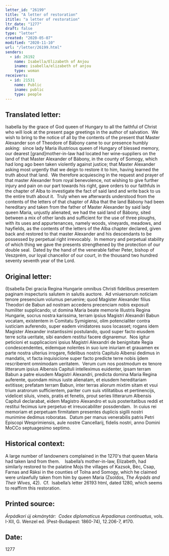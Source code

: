 ```yaml
---
letter_id: "26199"
title: "A letter of restoration"
ititle: "a letter of restoration"
ltr_date: "1277"
draft: false
type: "letter"
created: "2020-05-07"
modified: "2020-11-10"
url: "/letter/26199.html"
senders:
  - id: 26192
    name: Isabella/Elizabeth of Anjou
    iname: isabella/elizabeth of anjou
    type: woman
receivers:
  - id: 21531
    name: Public
    iname: public
    type: people
---
```

<h2> Translated letter:</h2><p>Isabella by the grace of God queen of Hungary to all the faithful of Christ who will look at the present page greetings in the author of salvation.&nbsp; We wish to bring to the notice of all by the contents of the present that Master Alexander son of Theodore of Bábony came to our presence humbly asking:&nbsp; since lady Maria illustrious queen of Hungary of blessed memory, our dearest [grand]mother-in-law had located her wine-suppliers on the land of that Master Alexander of Bábony, in the county of Somogy, which had long ago been taken violently against justice; that Master Alexander asking most urgently that we deign to restore it to him, having learned the truth about that land.&nbsp; We therefore acquiescing in the request and prayer of that master Alexander from royal benevolence, not wishing to give further injury and pain on our part towards his right, gave orders to our faithfuls in the chapter of Alba to investigate the fact of said land and write back to us the entire truth about it.&nbsp; Truly when we afterwards understood from the contents of the letters of that chapter of Alba that the land Bábony had been hereditary and taken from the father of Master Alexander by said lady queen Maria, unjustly alienated, we had the said land of Bábony, sited between a mix of other lands and sufficient for the use of three ploughs, with its uses and appurtenances, namely woods, vineyards, meadows, and hayfields, as the contents of the letters of the Alba chapter declared, given back and restored to that master Alexander and his descendants to be possessed by perpetual right irrevocably.&nbsp; In memory and perpetual stability of which thing we gave the presents strengthened by the protection of our double seal.&nbsp; Dated by the hand of the venerable father Peter, bishop of Veszprém, our loyal chancellor of our court, in the thousand two hundred seventy seventh year of the Lord.</p><h2 class="mt-4"> Original letter:</h2><p>(I)sabella Dei gracia Regina Hungarie omnibus Christi fidelibus presentem paginam inspecturis salutem in salutis auctore.&nbsp; Ad vniuersorum noticiam tenore presencium volumus peruenire; quod Magister Alexander filius Theodori de Babun ad nostram accedens precenciam nobis exposuit humiliter supplicando; ut domina Maria beate memorie Illustris Regina Hungarie, socrus nostra karissima, terram ipsius Magistri Alexandri Babun vocatam, existentem in Comitatu Symigiensi, olim potencialiter contra iusticiam auferendo, super eadem vinidatores suos locasset; rogans idem Magister Alexander instantissimi postulando, quod super facto eiusdem terre scita ueritate, sibi eandem restitui facere&nbsp;dignaremur.&nbsp; Nos igitur peticioni et supplicacioni ipsius Magistri Alexandri de benignitate Regia condescendentes, eidemque nolentes in suo iure iniuriam et grauamen ex parte nostra ulterius irrogare, fidelibus nostris Capitulo Albensi dedimus in mandatis, vt facta inquisicione super facto predicte terre nobis ijdem rescriberent omnimodam ueritatem.&nbsp; Verum cum nos postmodum ex tenore litterarum ipsius Albensis Capituli intelleximus euidenter, ipsam terram Babun a patre eiusdem Magistri Alexandri, predicta domina Maria Regina auferente, quondam minus iuste alienatam, et eiusdem hereditariam extitisse; prefatam terram Babun, inter terras aliorum mixtim sitam et vsui trium aratrorum sufficientem, pariter cum suis vtilitatibus et pertinencijs, videlicet siluis, vineis, pratis et fenetis, prout series litterarum Albensis Capituli declarabat, eidem Magistro Alexandro et suis posteritatibus reddi et restitui fecimus iure perpetuo et irreuocabiliter possdendam.&nbsp; In cuius rei memoriam et perpetuam firmitatem presentes duplicis sigilli nostri munimine dedimus roboratas.&nbsp; Datum per manus venerabilis patris Petri Episcopi Wesprimiensis, aule nostre Cancellarij, fidelis nostri, anno Domini MoCCo septuagesimo septimo.</p><h2 class="mt-4"> Historical context:</h2><p>A large number of landowners complained in the 1270's that queen Maria had taken land from them.&nbsp; &nbsp; Isabella’s mother-in-law, Elizabeth, had similarly restored&nbsp;to the palatine Mojs the villages of Kazsok, Béc, Csap, Farnas and Ráksi in the counties of Tolna and Somogy, which he claimed were unlawfully taken from him by queen Maria (Zsoldos,&nbsp;<i>The Árpáds and Their Wives,&nbsp;</i>42).&nbsp; Cf.&nbsp; Isabella’s letter 26193 html, dated 1280, which seems to reaffirm this restoration.</p><h2 class="mt-4"> Printed source:</h2><p><i>Árpádkori új okmánytár:&nbsp; Codex diplomaticus Arpadianus continuatus</i>, vols. I-XII, G. Wenzel ed. (Pest-Budapest: 1860-74), 12.206-7, #170.</p><h2 class="mt-4"> Date:</h2>1277